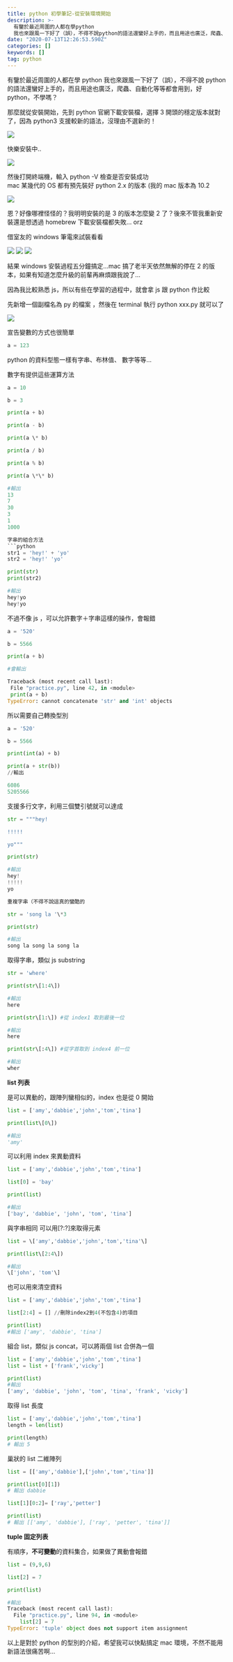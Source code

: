 ```yaml
---
title: python 初學筆記-從安裝環境開始
description: >-
  有鑒於最近周圍的人都在學python
  我也來跟風一下好了（誤），不得不說python的語法還蠻好上手的，而且用途也廣泛，爬蟲、自動化等等都會用到，好python，不學嗎？
date: "2020-07-13T12:26:53.590Z"
categories: []
keywords: []
tag: python
---
```


有鑒於最近周圍的人都在學 python 我也來跟風一下好了（誤），不得不說 python 的語法還蠻好上手的，而且用途也廣泛，爬蟲、自動化等等都會用到，好 python，不學嗎？

那麼就從安裝開始，先到 python 官網下載安裝檔，選擇 3 開頭的穩定版本就對了，因為 python3 支援較新的語法，沒理由不選新的！

![](/img/1__BDlFAuXm__m2XQIjOBP4eDw.png)

快樂安裝中..

![](/img/1__2bmUBFgSIL808aCijSD7Sg.png)

然後打開終端機，輸入 python -V 檢查是否安裝成功    
mac 某幾代的 OS 都有預先裝好 python 2.x 的版本 (我的 mac 版本為 10.2

![](/img/1__WAFyeX4B__GeqLZOAGO1eRA.png)

恩？好像哪裡怪怪的？我明明安裝的是 3 的版本怎麼變 2 了？後來不管我重新安裝還是想透過 homebrew 下載安裝檔都失敗… orz

借室友的 windows 筆電來試裝看看

![](/img/1__ljjKKjzy6k0EE7dbGOyhzg.png)
![](/img/1__zBHzWuXqP__X8GxxPCRyBYA.png)
![](/img/1__p9bflxSkaxiuEGADt3BBng.png)

結果 windows 安裝過程五分鐘搞定…mac 搞了老半天依然無解的停在 2 的版本，如果有知道怎麼升級的前輩再麻煩跟我說了…

因為我比較熟悉 js，所以有些在學習的過程中，就會拿 js 跟 python 作比較

先新增一個副檔名為 py 的檔案 ，然後在 terminal 執行 python xxx.py 就可以了

![](/img/1__A__pFXtq7WPW1UXJJEYyonQ.png)

宣告變數的方式也很簡單

```python
a = 123
```

python 的資料型態一樣有字串、布林值、 數字等等…

數字有提供這些運算方法

````python
a = 10

b = 3

print(a + b)

print(a - b)

print(a \* b)

print(a / b)

print(a % b)

print(a \*\* b)

#輸出
13
7
30
3
1
1000

字串的組合方法
```python
str1 = 'hey!' + 'yo'
str2 = 'hey!' 'yo'

print(str)
print(str2)

#輸出
hey!yo
hey!yo
````

不過不像 js ，可以允許數字＋字串這樣的操作，會報錯

```python
a = '520'

b = 5566

print(a + b)

#會輸出

Traceback (most recent call last):
 File "practice.py", line 42, in <module>
 print(a + b)
TypeError: cannot concatenate 'str' and 'int' objects
```

所以需要自己轉換型別

```python
a = '520'

b = 5566

print(int(a) + b)

print(a + str(b))
//輸出

6086
5205566
```

支援多行文字，利用三個雙引號就可以達成

```python
str = """hey!

!!!!!

yo"""

print(str)

#輸出
hey!
!!!!!
yo

重複字串（不得不說這真的蠻酷的

str = 'song la '\*3

print(str)

#輸出
song la song la song la
```

取得字串，類似 js substring

```python
str = 'where'

print(str\[1:4\])

#輸出
here

print(str\[1:\]) #從 index1 取到最後一位

#輸出
here

print(str\[:4\]) #從字首取到 index4 前一位

#輸出
wher
```

**list 列表**

是可以異動的，跟陣列蠻相似的，index 也是從 0 開始

```python
list = ['amy','dabbie','john','tom','tina']

print(list\[0\])

#輸出
'amy'
```

可以利用 index 來異動資料

```python
list = ['amy','dabbie','john','tom','tina']

list[0] = 'bay'

print(list)

#輸出
['bay', 'dabbie', 'john', 'tom', 'tina']
```

與字串相同 可以用\[?:?\]來取得元素

```python
list = \['amy','dabbie','john','tom','tina'\]

print(list\[2:4\])

#輸出
\['john', 'tom'\]
```

也可以用來清空資料

```python
list = ['amy','dabbie','john','tom','tina']

list[2:4] = [] //刪除index2到4(不包含4)的項目

print(list)
#輸出 ['amy', 'dabbie', 'tina']
```

組合 list，類似 js concat，可以將兩個 list 合併為一個

```python
list = ['amy','dabbie','john','tom','tina']
list = list + ['frank','vicky']

print(list)
#輸出
['amy', 'dabbie', 'john', 'tom', 'tina', 'frank', 'vicky']
```

取得 list 長度

```python
list = ['amy','dabbie','john','tom','tina']
length = len(list)

print(length)
# 輸出 5
```

巢狀的 list 二維陣列

```python
list = [['amy','dabbie'],['john','tom','tina']]

print(list[0][1])
# 輸出 dabbie

list[1][0:2]= ['ray','petter']

print(list)
# 輸出 [['amy', 'dabbie'], ['ray', 'petter', 'tina']]
```

**tuple 固定列表**

有順序，**不可變動**的資料集合，如果做了異動會報錯

```python
list = (9,9,6)

list[2] = 7

print(list)

#輸出
Traceback (most recent call last):
  File "practice.py", line 94, in <module>
    list[2] = 7
TypeError: 'tuple' object does not support item assignment

```

以上是對於 python 的型別的介紹，希望我可以快點搞定 mac 環境，不然不能用新語法很痛苦啊…
